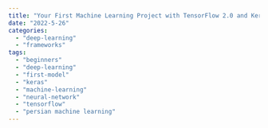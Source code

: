 ```yaml
---
title: "Your First Machine Learning Project with TensorFlow 2.0 and Keras"
date: "2022-5-26"
categories:
  - "deep-learning"
  - "frameworks"
tags:
  - "beginners"
  - "deep-learning"
  - "first-model"
  - "keras"
  - "machine-learning"
  - "neural-network"
  - "tensorflow"
  - "persian machine learning"
---
```

